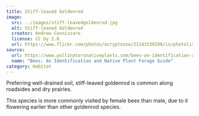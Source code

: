 ```yaml
---
title: Stiff-leaved Goldenrod
image:
  src: ../images/stiff-leavedgoldenrod.jpg
  alt: Stiff-leaved Goldenrod
  creator: Andrew Cannizzaro
  license: CC by 2.0
  url: https://www.flickr.com/photos/acryptozoo/21143130290/in/photolist-apEBD7-ydm529-owszVH-wHcALJ
source:
  url: https://www.pollinatorsnativeplants.com/bees-an-identification-and-native-plant-forage-guide.html
  name: "Bees: An Identification and Native Plant Forage Guide"
category: Habitat
---
```

Preferring well-drained soil, stiff-leaved goldenrod is common along roadsides and dry prairies.

This species is more commonly visited by female bees than male, due to it flowering earlier than other goldenrod species.
